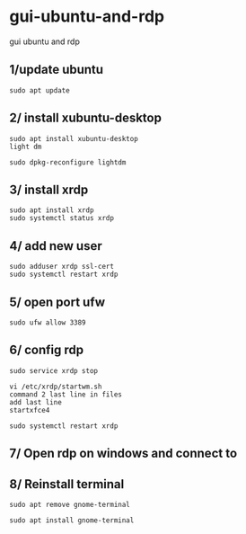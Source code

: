 # gui-ubuntu-and-rdp
gui ubuntu and rdp


## 1/update ubuntu
```
sudo apt update
```

## 2/ install xubuntu-desktop
```
sudo apt install xubuntu-desktop
light dm
```

```
sudo dpkg-reconfigure lightdm

```

## 3/ install xrdp
```
sudo apt install xrdp
sudo systemctl status xrdp
```

## 4/ add new user
```
sudo adduser xrdp ssl-cert
sudo systemctl restart xrdp
```

## 5/ open port ufw
```
sudo ufw allow 3389
```

## 6/ config rdp
```
sudo service xrdp stop
```

```
vi /etc/xrdp/startwm.sh
command 2 last line in files
add last line
startxfce4
```

```
sudo systemctl restart xrdp
```

## 7/ Open rdp on windows and connect to


## 8/ Reinstall terminal
```
sudo apt remove gnome-terminal
```

```
sudo apt install gnome-terminal
```
